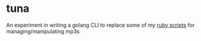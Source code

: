 # tuna

An experiment in writing a golang CLI to replace some of my [ruby scripts](https://github.com/stve/bin) for managing/manipulating mp3s
